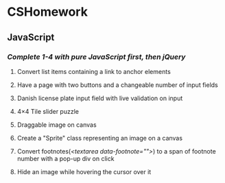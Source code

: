 # CSHomework

## JavaScript

### _Complete 1-4 with pure JavaScript first, then jQuery_

1.  Convert list items containing a link to anchor elements

2.  Have a page with two buttons and a changeable number of input fields

3.  Danish license plate input field with live validation on input

4.  4×4 Tile slider puzzle

5.  Draggable image on canvas

6.  Create a "Sprite" class representing an image on a canvas

7.  Convert footnotes(_\<textarea data-footnote="">_) to a span of footnote number with a pop-up div on click

8.  Hide an image while hovering the cursor over it
